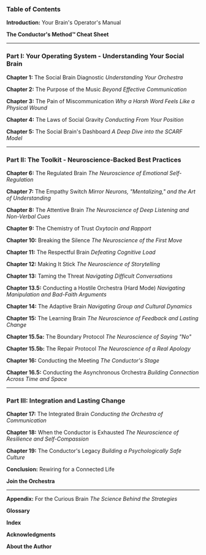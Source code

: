 ### **Table of Contents**


**Introduction:** Your Brain's Operator's Manual

**The Conductor's Method™ Cheat Sheet**

---

### **Part I: Your Operating System - Understanding Your Social Brain**

**Chapter 1:** The Social Brain Diagnostic
*Understanding Your Orchestra*

**Chapter 2:** The Purpose of the Music
*Beyond Effective Communication*

**Chapter 3:** The Pain of Miscommunication
*Why a Harsh Word Feels Like a Physical Wound*

**Chapter 4:** The Laws of Social Gravity
*Conducting From Your Position*

**Chapter 5:** The Social Brain's Dashboard
*A Deep Dive into the SCARF Model*

---

### **Part II: The Toolkit - Neuroscience-Backed Best Practices**

**Chapter 6:** The Regulated Brain
*The Neuroscience of Emotional Self-Regulation*

**Chapter 7:** The Empathy Switch
*Mirror Neurons, "Mentalizing," and the Art of Understanding*

**Chapter 8:** The Attentive Brain
*The Neuroscience of Deep Listening and Non-Verbal Cues*

**Chapter 9:** The Chemistry of Trust
*Oxytocin and Rapport*

**Chapter 10:** Breaking the Silence
*The Neuroscience of the First Move*

**Chapter 11:** The Respectful Brain
*Defeating Cognitive Load*

**Chapter 12:** Making It Stick
*The Neuroscience of Storytelling*

**Chapter 13:** Taming the Threat
*Navigating Difficult Conversations*

**Chapter 13.5:** Conducting a Hostile Orchestra (Hard Mode)
*Navigating Manipulation and Bad-Faith Arguments*

**Chapter 14:** The Adaptive Brain
*Navigating Group and Cultural Dynamics*

**Chapter 15:** The Learning Brain
*The Neuroscience of Feedback and Lasting Change*

**Chapter 15.5a:** The Boundary Protocol
*The Neuroscience of Saying "No"*

**Chapter 15.5b:** The Repair Protocol
*The Neuroscience of a Real Apology*

**Chapter 16:** Conducting the Meeting
*The Conductor's Stage*

**Chapter 16.5:** Conducting the Asynchronous Orchestra
*Building Connection Across Time and Space*

---

### **Part III: Integration and Lasting Change**

**Chapter 17:** The Integrated Brain
*Conducting the Orchestra of Communication*

**Chapter 18:** When the Conductor is Exhausted
*The Neuroscience of Resilience and Self-Compassion*

**Chapter 19:** The Conductor's Legacy
*Building a Psychologically Safe Culture*

**Conclusion:** Rewiring for a Connected Life

**Join the Orchestra**

---

**Appendix:** For the Curious Brain
*The Science Behind the Strategies*

**Glossary**

**Index**

**Acknowledgments**

**About the Author**
